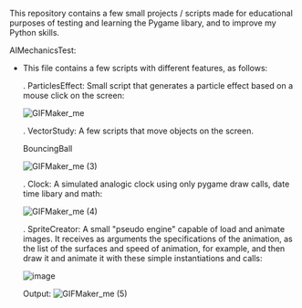 This repository contains a few small projects / scripts made for educational purposes of testing and learning the Pygame libary, and to improve my Python skills.

AIMechanicsTest:
- This file contains a few scripts with different features, as follows:

   . ParticlesEffect: Small script that generates a particle effect based on a mouse click on the screen:

    ![GIFMaker_me](https://github.com/user-attachments/assets/2131a91b-39d3-4018-89e9-bf32658e83ef)


  . VectorStudy: A few scripts that move objects on the screen.
  
   BouncingBall
  
   ![GIFMaker_me (3)](https://github.com/user-attachments/assets/d6faabfb-d558-4b43-8d04-729ab0547740)

  . Clock: A simulated analogic clock using only pygame draw calls, date time libary and math:
  
   ![GIFMaker_me (4)](https://github.com/user-attachments/assets/3dcf77c3-33ed-4bff-bee3-91cbfed67ee2)

  . SpriteCreator: A small "pseudo engine" capable of load and animate images. It receives as arguments the specifications of the animation, as the list of the surfaces and speed of animation, for example, and then draw it and animate it with these simple instantiations and calls:
  
  ![image](https://github.com/user-attachments/assets/82a766ca-3a59-4000-adbd-15903c28e1be)


   Output:
   ![GIFMaker_me (5)](https://github.com/user-attachments/assets/48355845-6637-40a9-b0ea-2cea681d0880)
